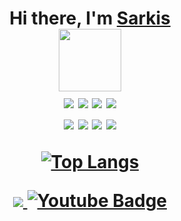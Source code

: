 <h1 align="center">Hi there, I'm <a href="https://t.me/sarkisio" target="_blank">Sarkis</a> <br/>
<img src="https://media.giphy.com/media/M9gbBd9nbDrOTu1Mqx/giphy.gif" width="100"/> <br/>
<img src="https://img.shields.io/badge/JavaScript-005571?style=for-the-badge&logo=javascript&logoColor=yellow" />
<img src="https://img.shields.io/badge/react-005571?style=for-the-badge&logo=react&logoColor=61DAFB" />
<img src="https://img.shields.io/badge/html5-005571?style=for-the-badge&logo=html5&logoColor=E34F26" />
<img src="https://img.shields.io/badge/css3-005571?style=for-the-badge&logo=css3&logoColor=1572B6" /> <br/>
<img src="https://img.shields.io/badge/cssmodules-005571?style=for-the-badge&logo=cssmodules&logoColor=fff" />
<img src="https://img.shields.io/badge/sass-005571?style=for-the-badge&logo=sass&logoColor=CC6699" />
<img src="https://img.shields.io/badge/npm-005571?style=for-the-badge&logo=npm&logoColor=CB3837">
<img src="https://img.shields.io/badge/git-005571?style=for-the-badge&logo=git&logoColor=#F05032" />

[![Top Langs](https://github-readme-stats.vercel.app/api/top-langs/?username=anuraghazra)](https://github.com/anuraghazra/github-readme-stats)

 <div id="badges"> <img src="https://komarev.com/ghpvc/?username=Sarkisman&style=flat-square&color=blue" alt=""/></div>


<div id="badges">
  <a href="https://t.me/sarkisio" >
    <img src="https://img.shields.io/badge/telegram-blue?style=for-the-badge&logo=telegram&logoColor=white" />
  </a>
  <a href="https://vk.com/showshank">
    <img src="https://img.shields.io/badge/vk-0077FF?style=for-the-badge&logo=vk&logoColor=white" alt="Youtube Badge"/>
  </a>
<!--   <a href="your-twitter-URL">
    <img src="https://img.shields.io/badge/Twitter-blue?style=for-the-badge&logo=twitter&logoColor=white" alt="Twitter Badge"/>
  </a> -->
</div>
